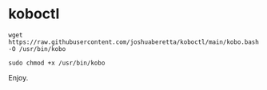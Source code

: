 # koboctl

```
wget https://raw.githubusercontent.com/joshuaberetta/koboctl/main/kobo.bash -O /usr/bin/kobo
```

```
sudo chmod +x /usr/bin/kobo
```

Enjoy.
